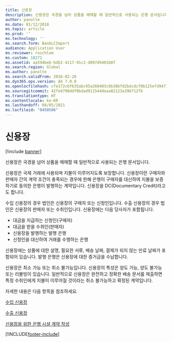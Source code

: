 ```yaml
---
title: 신용장
description: 신용장은 국경을 넘어 상품을 매매할 때 일반적으로 사용되는 은행 문서입니다.
author: panolte
ms.date: 01/12/2018
ms.topic: article
ms.prod: ''
ms.technology: ''
ms.search.form: BankLCImport
audience: Application User
ms.reviewer: roschlom
ms.custom: 18271
ms.assetid: aa594beb-bdb2-4117-91c2-d097d9401b0f
ms.search.region: Global
ms.author: panolte
ms.search.validFrom: 2016-02-28
ms.dyn365.ops.version: AX 7.0.0
ms.openlocfilehash: cfe172c6f635abc95a260403c6b30bfd2bdcdcf0b125efd947109ec6289e6c1c
ms.sourcegitcommit: 42fe9790ddf0bdad911544deaa82123a396712fb
ms.translationtype: HT
ms.contentlocale: ko-KR
ms.lasthandoff: 08/05/2021
ms.locfileid: "8450586"
---
```

# <a name="letters-of-credit"></a>신용장

[!include [banner](../includes/banner.md)]

신용장은 국경을 넘어 상품을 매매할 때 일반적으로 사용되는 은행 문서입니다. 

신용장은 국제 거래에 사용되며 지불이 이루어지도록 보장합니다. 신용장이란 구매자와 판매자 간의 계약 조건이 충족되는 경우에 한해 은행이 구매자를 대신하여 지불을 보증하기로 동의한 은행이 발행하는 계약입니다. 신용장을 DC(Documentary Credit)라고도 합니다. 

수입 신용장의 경우 법인은 신용장의 구매자 또는 신청인입니다. 수출 신용장의 경우 법인은 신용장의 판매자 또는 수취인입니다. 신용장에는 다음 당사자가 포함됩니다. 

 - 대금을 지급하는 신청인(구매자) 
 - 대금을 받을 수취인(판매자)
 - 신용장을 발행하는 발행 은행
 - 신청인을 대신하여 거래를 수행하는 은행

신용장에는 상품에 대한 설명, 필요한 서류, 배송 날짜, 결제가 되지 않는 만료 날짜가 포함되어 있습니다. 발행 은행은 신용장에 대한 증거금을 수납합니다. 

신용장은 최소 가능 또는 취소 불가능입니다. 신용장의 특성은 양도 가능, 양도 불가능 또는 리볼빙이 있습니다. 일반적으로 신용장은 완전하고 정확한 배송 문서를 제출하면 특정 수취인에게 지불이 이루어질 것이라는 취소 불가능하고 확정된 계약입니다.

자세한 내용은 다음 항목을 참조하세요.

[수입 신용장](tasks/import-letter-credit.md)

[수출 신용장](tasks/export-letter-credit.md)

[신용장을 위한 은행 시설 계약 작성](tasks/create-bank-facility-agreement-letter-credit.md)




[!INCLUDE[footer-include](../../includes/footer-banner.md)]